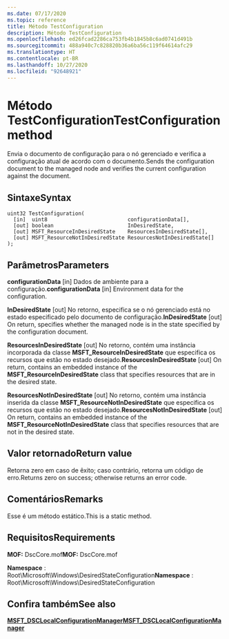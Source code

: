 ```yaml
---
ms.date: 07/17/2020
ms.topic: reference
title: Método TestConfiguration
description: Método TestConfiguration
ms.openlocfilehash: ed26fcad2286ca753fb4b1845b8c6ad0741d491b
ms.sourcegitcommit: 488a940c7c828820b36a6ba56c119f64614afc29
ms.translationtype: HT
ms.contentlocale: pt-BR
ms.lasthandoff: 10/27/2020
ms.locfileid: "92648921"
---
```

# <a name="testconfiguration-method"></a><span data-ttu-id="c4552-103">Método TestConfiguration</span><span class="sxs-lookup"><span data-stu-id="c4552-103">TestConfiguration method</span></span>

<span data-ttu-id="c4552-104">Envia o documento de configuração para o nó gerenciado e verifica a configuração atual de acordo com o documento.</span><span class="sxs-lookup"><span data-stu-id="c4552-104">Sends the configuration document to the managed node and verifies the current configuration against the document.</span></span>

## <a name="syntax"></a><span data-ttu-id="c4552-105">Sintaxe</span><span class="sxs-lookup"><span data-stu-id="c4552-105">Syntax</span></span>

```mof
uint32 TestConfiguration(
  [in]  uint8                          configurationData[],
  [out] boolean                        InDesiredState,
  [out] MSFT_ResourceInDesiredState    ResourcesInDesiredState[],
  [out] MSFT_ResourceNotInDesiredState ResourcesNotInDesiredState[]
);
```

## <a name="parameters"></a><span data-ttu-id="c4552-106">Parâmetros</span><span class="sxs-lookup"><span data-stu-id="c4552-106">Parameters</span></span>

<span data-ttu-id="c4552-107">**configurationData** \[in\] Dados de ambiente para a configuração.</span><span class="sxs-lookup"><span data-stu-id="c4552-107">**configurationData** \[in\] Environment data for the configuration.</span></span>

<span data-ttu-id="c4552-108">**InDesiredState** \[out\] No retorno, especifica se o nó gerenciado está no estado especificado pelo documento de configuração.</span><span class="sxs-lookup"><span data-stu-id="c4552-108">**InDesiredState** \[out\] On return, specifies whether the managed node is in the state specified by the configuration document.</span></span>

<span data-ttu-id="c4552-109">**ResourcesInDesiredState** \[out\] No retorno, contém uma instância incorporada da classe **MSFT_ResourceInDesiredState** que especifica os recursos que estão no estado desejado.</span><span class="sxs-lookup"><span data-stu-id="c4552-109">**ResourcesInDesiredState** \[out\] On return, contains an embedded instance of the **MSFT_ResourceInDesiredState** class that specifies resources that are in the desired state.</span></span>

<span data-ttu-id="c4552-110">**ResourcesNotInDesiredState** \[out\] No retorno, contém uma instância inserida da classe **MSFT_ResourceNotInDesiredState** que especifica os recursos que estão no estado desejado.</span><span class="sxs-lookup"><span data-stu-id="c4552-110">**ResourcesNotInDesiredState** \[out\] On return, contains an embedded instance of the **MSFT_ResourceNotInDesiredState** class that specifies resources that are not in the desired state.</span></span>

## <a name="return-value"></a><span data-ttu-id="c4552-111">Valor retornado</span><span class="sxs-lookup"><span data-stu-id="c4552-111">Return value</span></span>

<span data-ttu-id="c4552-112">Retorna zero em caso de êxito; caso contrário, retorna um código de erro.</span><span class="sxs-lookup"><span data-stu-id="c4552-112">Returns zero on success; otherwise returns an error code.</span></span>

## <a name="remarks"></a><span data-ttu-id="c4552-113">Comentários</span><span class="sxs-lookup"><span data-stu-id="c4552-113">Remarks</span></span>

<span data-ttu-id="c4552-114">Esse é um método estático.</span><span class="sxs-lookup"><span data-stu-id="c4552-114">This is a static method.</span></span>

## <a name="requirements"></a><span data-ttu-id="c4552-115">Requisitos</span><span class="sxs-lookup"><span data-stu-id="c4552-115">Requirements</span></span>

<span data-ttu-id="c4552-116">**MOF:** DscCore.mof</span><span class="sxs-lookup"><span data-stu-id="c4552-116">**MOF:** DscCore.mof</span></span>

<span data-ttu-id="c4552-117">**Namespace** : Root\Microsoft\Windows\DesiredStateConfiguration</span><span class="sxs-lookup"><span data-stu-id="c4552-117">**Namespace** : Root\Microsoft\Windows\DesiredStateConfiguration</span></span>

## <a name="see-also"></a><span data-ttu-id="c4552-118">Confira também</span><span class="sxs-lookup"><span data-stu-id="c4552-118">See also</span></span>

[<span data-ttu-id="c4552-119">**MSFT_DSCLocalConfigurationManager**</span><span class="sxs-lookup"><span data-stu-id="c4552-119">**MSFT_DSCLocalConfigurationManager**</span></span>](msft-dsclocalconfigurationmanager.md)
